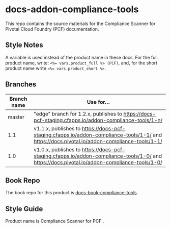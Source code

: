 # docs-addon-compliance-tools

This repo contains the source materials for the Compliance Scanner for Pivotal Cloud Foundry (PCF) documentation.

## Style Notes

A variable is used instead of the product name in these docs.
For the full product name, write: `<%= vars.product_full %> (PCF)`,
and, for the short product name write `<%= vars.product_short %>`.

## Branches

| Branch name | Use for… |
|-------------| ------|
| master      | "edge" branch for 1.2.x, publishes to https://docs-pcf-staging.cfapps.io/addon-compliance-tools/1-n/
| 1.1 | v1.1.x, publishes to https://docs-pcf-staging.cfapps.io/addon-compliance-tools/1-1/ and https://docs.pivotal.io/addon-compliance-tools/1-1/ | 
| 1.0 | v1.0.x, publishes to https://docs-pcf-staging.cfapps.io/addon-compliance-tools/1-0/ and https://docs.pivotal.io/addon-compliance-tools/1-0/ |            

## Book Repo

The book repo for this product is [docs-book-compliance-tools](https://github.com/pivotal-cf/docs-book-compliance-tools).

## Style Guide

Product name is Compliance Scanner for PCF .
